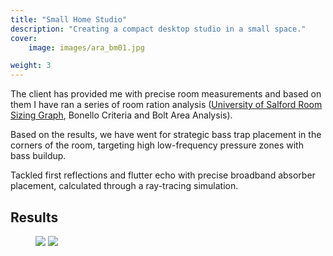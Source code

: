 ```yaml
---
title: "Small Home Studio"
description: "Creating a compact desktop studio in a small space."
cover:
    image: images/ara_bm01.jpg

weight: 3
---
```


The client has provided me with precise room measurements and based on them I have ran a series of room ration analysis ([University of Salford Room Sizing Graph](https://hub.salford.ac.uk/sirc-acoustics/architecture-and-building-acoustics/room-sizing-for-studios/), Bonello Criteria and Bolt Area Analysis).

Based on the results, we have went for strategic bass trap placement in the corners of the room, targeting high low-frequency pressure zones with bass buildup.

Tackled first reflections and flutter echo with precise broadband absorber placement, calculated through a ray-tracing simulation.

## Results

<figure>
  <img src="/images/ara_bm02.jpeg">
  <img src="/images/ara_bm03.jpeg">
</figure>